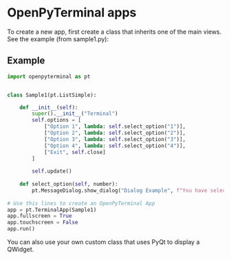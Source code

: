 # OpenPyTerminal apps

To create a new app, first create a class that inherits one of the main views. See the example (from sample1.py):

## Example

```python
import openpyterminal as pt


class Sample1(pt.ListSimple):

    def __init__(self):
        super().__init__("Terminal")
        self.options = [
            ["Option 1", lambda: self.select_option("1")],
            ["Option 2", lambda: self.select_option("2")],
            ["Option 3", lambda: self.select_option("3")],
            ["Option 4", lambda: self.select_option("4")],
            ["Exit", self.close]
        ]
        
        self.update()
        
    def select_option(self, number):
        pt.MessageDialog.show_dialog("Dialog Example", f"You have selected option {number}", {'hide_btn_c': True})
        
# Use this lines to create an OpenPyTerminal App
app = pt.TerminalApp(Sample1)
app.fullscreen = True
app.touchscreen = False
app.run()
```

You can also use your own custom class that uses PyQt to display a QWidget.

